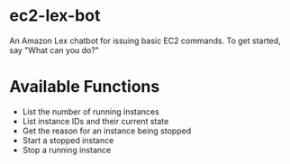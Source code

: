 # ec2-lex-bot
An Amazon Lex chatbot for issuing basic EC2 commands. To get started, say "What can you do?"

# Available Functions
* List the number of running instances
* List instance IDs and their current state
* Get the reason for an instance being stopped
* Start a stopped instance
* Stop a running instance

